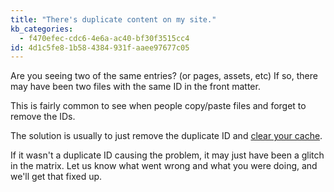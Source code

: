```yaml
---
title: "There's duplicate content on my site."
kb_categories:
  - f470efec-cdc6-4e6a-ac40-bf30f3515cc4
id: 4d1c5fe8-1b58-4384-931f-aaee97677c05
---
```

Are you seeing two of the same entries? (or pages, assets, etc) If so, there may have been two files with the same
ID in the front matter.

This is fairly common to see when people copy/paste files and forget to remove the IDs.

The solution is usually to just remove the duplicate ID and [clear your cache][clear_cache].

If it wasn't a duplicate ID causing the problem, it may just have been a glitch in the matrix. Let us know what went
wrong and what you were doing, and we'll get that fixed up.

[clear_cache]: /knowledge-base/clear-cache
